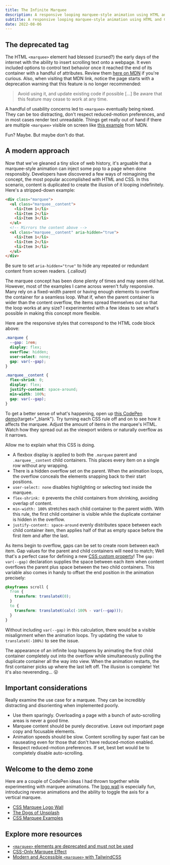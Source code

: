 ```yaml
---
title: The Infinite Marquee
description: A responsive looping marquee-style animation using HTML and CSS
subtitle: A responsive looping marquee-style animation using HTML and CSS
date: 2022-08-06
---
```


## The deprecated tag

The HTML `<marquee>` element had blessed (cursed?) the early days of the internet with the ability to insert scrolling text onto a webpage. It even included options to control text behavior once it reached the end of its container with a handful of attributes. Review them [here on MDN](https://developer.mozilla.org/en-US/docs/Web/HTML/Element/marquee) if you're curious. Also, when visiting that MDN link, notice the page starts with a deprecation warning that this feature is no longer recommended:

> Avoid using it, and update existing code if possible [...] Be aware that this feature may cease to work at any time.

A handful of usability concerns led to `<marquee>` eventually being nixed. They can be too distracting, don't respect reduced-motion preferences, and in most cases render text unreadable. Things get really out of hand if there are multiple `<marquee>` visible on screen like [this example](https://developer.mozilla.org/en-US/docs/Web/HTML/Element/marquee#examples) from MDN.

Fun? Maybe. But maybe don't do that.

## A modern approach

Now that we've gleaned a tiny slice of web history, it's arguable that a marquee-style animation can inject some pop to a page when done responsibly. Developers have discovered a few ways of reimagining the concept, the most popular accomplished with HTML and CSS. In this scenario, content is duplicated to create the illusion of it looping indefinitely. Here's a stripped-down example:

```html
<div class="marquee">
  <ul class="marquee__content">
    <li>Item 1</li>
    <li>Item 2</li>
    <li>Item 3</li>
  </ul>
  <!-- Mirrors the content above -->
  <ul class="marquee__content" aria-hidden="true">
    <li>Item 1</li>
    <li>Item 2</li>
    <li>Item 3</li>
  </ul>
</div>
```

Be sure to set `aria-hidden="true"` to hide any repeated or redundant content from screen readers.
{.callout}

The marquee concept has been done plenty of times and may seem old hat. However, most of the examples I came across weren't fully responsive. Many rely on a fixed-width parent or having enough elements to overflow the container for a seamless loop. What if, when the parent container is wider than the content overflow, the items spread themselves out so that the loop works at any size? I experimented with a few ideas to see what's possible in making this concept more flexible.

Here are the responsive styles that correspond to the HTML code block above:

```css
.marquee {
  --gap: 1rem;
  display: flex;
  overflow: hidden;
  user-select: none;
  gap: var(--gap);
}

.marquee__content {
  flex-shrink: 0;
  display: flex;
  justify-content: space-around;
  min-width: 100%;
  gap: var(--gap);
}
```

To get a better sense of what's happening, open up [this CodePen demo](https://codepen.io/hexagoncircle/pen/eYMrGwW){target="\_blank"}. Try turning each CSS rule off and on to see how it affects the marquee. Adjust the amount of items in the marquee's HTML. Watch how they spread out as the viewport widens or naturally overflow as it narrows.

Allow me to explain what this CSS is doing.

- A flexbox display is applied to both the `.marquee` parent and `.marquee__content` child containers. This places every item on a single row without any wrapping.
- There is a hidden overflow set on the parent. When the animation loops, the overflow conceals the elements snapping back to their start positions.
- `user-select: none` disables highlighting or selecting text inside the marquee.
- `flex-shrink: 0` prevents the child containers from shrinking, avoiding overlap of content.
- `min-width: 100%` stretches each child container to the parent width. With this rule, the first child container is visible while the duplicate container is hidden in the overflow.
- `justify-content: space-around` evenly distributes space between each child container item, then applies half of that as empty space before the first item and after the last.

As items begin to overflow, gaps can be set to create room between each item. Gap values for the parent and child containers will need to match; Well that's a perfect case for defining a new [CSS custom property](https://developer.mozilla.org/en-US/docs/Web/CSS/Using_CSS_custom_properties)! The `gap: var(--gap)` declaration supplies the space between each item when content overflows the parent plus space between the two child containers. This variable also comes in handy to offset the end position in the animation precisely:

```css
@keyframes scroll {
  from {
    transform: translateX(0);
  }
  to {
    transform: translateX(calc(-100% - var(--gap)));
  }
}
```

Without including `var(--gap)` in this calculation, there would be a visible misalignment when the animation loops. Try updating the value to `translateX(-100%)` to see the issue.

The appearance of an infinite loop happens by animating the first child container completely out into the overflow while simultaneously pulling the duplicate container all the way into view. When the animation restarts, the first container picks up where the last left off. The illusion is complete! Yet it's also neverending... 😮

## Important considerations

Really examine the use case for a marquee. They can be incredibly distracting and disorienting when implemented poorly.

- Use them sparingly. Overloading a page with a bunch of auto-scrolling areas is never a good time.
- Marquee content should be purely decorative. Leave out important page copy and focusable elements.
- Animation speeds should be slow. Content scrolling by super fast can be nauseating even for those that don't have reduced-motion enabled.
- Respect reduced-motion preferences. If set, best bet would be to completely disable auto-scrolling.

## Welcome to the demo zone

Here are a couple of CodePen ideas I had thrown together while experimenting with marquee animations. The [logo wall](https://codepen.io/hexagoncircle/full/wvmjomb) is especially fun, introducing reverse animations and the ability to toggle the axis for a vertical marquee.

- [CSS Marquee Logo Wall](https://codepen.io/hexagoncircle/full/wvmjomb)
- [The Dogs of Unsplash](https://codepen.io/hexagoncircle/full/jOzZPJw)
- [CSS Marquee Examples](https://codepen.io/hexagoncircle/full/eYMrGwW)

## Explore more resources

- [`<marquee>` elements are deprecated and must not be used](https://dequeuniversity.com/rules/axe/4.1/marquee)
- [CSS-Only Marquee Effect](https://tympanus.net/codrops/2020/03/31/css-only-marquee-effect/)
- [Modern and Accessible `<marquee>` with TailwindCSS](https://olavihaapala.fi/2021/02/23/modern-marquee.html)
